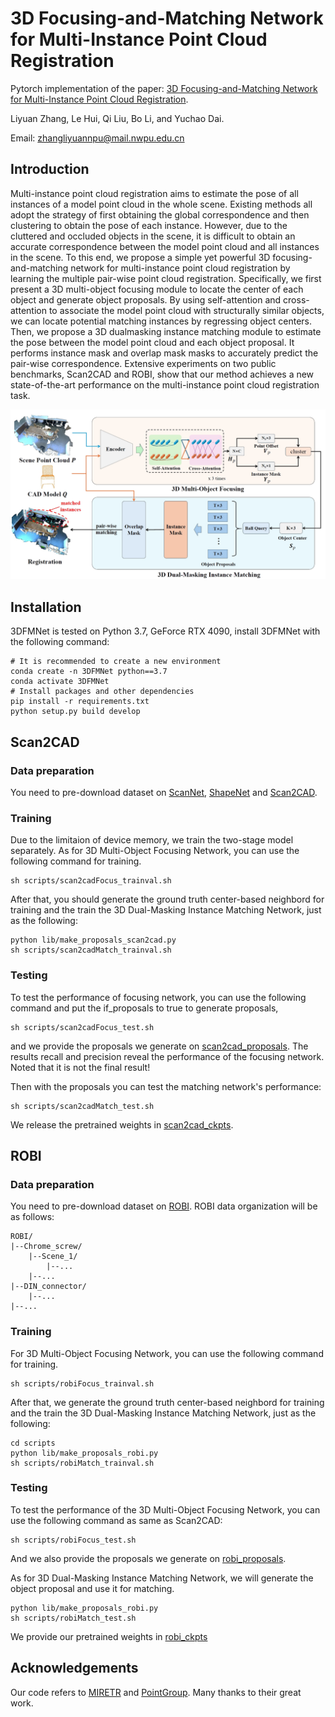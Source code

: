 # 3D Focusing-and-Matching Network for Multi-Instance Point Cloud Registration

Pytorch implementation of the paper:
[3D Focusing-and-Matching Network for Multi-Instance Point Cloud Registration](https://arxiv.org/pdf/2411.07740).

Liyuan Zhang, Le Hui, Qi Liu, Bo Li, and Yuchao Dai.

Email: zhangliyuannpu@mail.nwpu.edu.cn

## Introduction
Multi-instance point cloud registration aims to estimate the pose of all instances of a model point cloud in the whole scene. Existing methods all adopt the strategy of first obtaining the global correspondence and then clustering to obtain the pose of each instance. However, due to the cluttered and occluded objects in the scene, it is difficult to obtain an accurate correspondence between the model point cloud and all instances in the scene. To this end, we propose a simple yet powerful 3D focusing-and-matching network for multi-instance point cloud registration by learning the multiple pair-wise point cloud registration. Specifically, we first present a 3D multi-object focusing module to locate the center of each object and generate object proposals. By using self-attention and cross-attention to associate the model point cloud with structurally similar objects, we can locate potential matching instances by regressing object centers. Then, we propose a 3D dualmasking instance matching module to estimate the pose between the model point cloud and each object proposal. It performs instance mask and overlap mask masks to accurately predict the pair-wise correspondence. Extensive experiments on two public benchmarks, Scan2CAD and ROBI, show that our method achieves a new state-of-the-art performance on the multi-instance point cloud registration task.

![](assets/pipline.png)

## Installation

3DFMNet is tested on Python 3.7, GeForce RTX 4090, install 3DFMNet with the following command:

```
# It is recommended to create a new environment
conda create -n 3DFMNet python==3.7
conda activate 3DFMNet
# Install packages and other dependencies
pip install -r requirements.txt
python setup.py build develop
```


## Scan2CAD
### Data preparation
You need to pre-download dataset on [ScanNet](https://github.com/ScanNet/ScanNet), [ShapeNet](https://www.shapenet.org/) and [Scan2CAD](https://github.com/skanti/Scan2CAD).

### Training
Due to the limitaion of device memory, we train the two-stage model separately.
As for 3D Multi-Object Focusing Network, you can use the following command for training.
```
sh scripts/scan2cadFocus_trainval.sh
```
  
After that, you should generate the ground truth center-based neighbord for training and the train the 3D Dual-Masking Instance Matching Network, just as the following:
```
python lib/make_proposals_scan2cad.py
sh scripts/scan2cadMatch_trainval.sh
```

### Testing
To test the performance of focusing network, you can use the following command and put the if_proposals to true to generate proposals,
```
sh scripts/scan2cadFocus_test.sh
```
and we provide the proposals we generate on [scan2cad_proposals](https://drive.google.com/file/d/1pfIfsCiyru7_iDPVVhP_Yn8PoZcViS8p/view?usp=drive_link). The results recall and precision reveal the performance of the focusing network. Noted that it is not the final result! 

Then with the proposals you can test the matching network's performance:
```
sh scripts/scan2cadMatch_test.sh
```
We release the pretrained weights in [scan2cad_ckpts](https://drive.google.com/file/d/110CrsQnGQDzVu5lmFgLhDHWZVhSeTZvA/view?usp=drive_link).

## ROBI
### Data preparation
You need to pre-download dataset on [ROBI](https://www.trailab.utias.utoronto.ca/robi). ROBI data organization will be as follows:
```
ROBI/
|--Chrome_screw/
    |--Scene_1/
        |--...
    |--...
|--DIN_connector/
    |--...
|--...
```

### Training
For 3D Multi-Object Focusing Network, you can use the following command for training.
```
sh scripts/robiFocus_trainval.sh
```

After that, we generate the ground truth center-based neighbord for training and the train the 3D Dual-Masking Instance Matching Network, just as the following:
```
cd scripts
python lib/make_proposals_robi.py
sh scripts/robiMatch_trainval.sh
```

### Testing
To test the performance of the 3D Multi-Object Focusing Network, you can use the following command as same as Scan2CAD:
```
sh scripts/robiFocus_test.sh
```
And we also provide the proposals we generate on [robi_proposals](https://drive.google.com/file/d/194kxsWUAzG_TiBG_DSQP1uyMClOzqlFZ/view?usp=drive_link).

As for 3D Dual-Masking Instance Matching Network, we will generate the object proposal and use it for matching.
```
python lib/make_proposals_robi.py
sh scripts/robiMatch_test.sh
```
We provide our pretrained weights in [robi_ckpts](https://drive.google.com/file/d/110CrsQnGQDzVu5lmFgLhDHWZVhSeTZvA/view?usp=drive_link)

## Acknowledgements
Our code refers to [MIRETR](https://github.com/zhiyuanYU134/MIRETR) and [PointGroup](https://github.com/dvlab-research/PointGroup). Many thanks to their great work.


